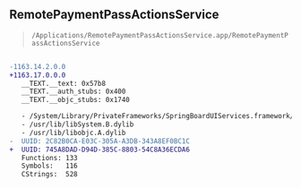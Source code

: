 ## RemotePaymentPassActionsService

> `/Applications/RemotePaymentPassActionsService.app/RemotePaymentPassActionsService`

```diff

-1163.14.2.0.0
+1163.17.0.0.0
   __TEXT.__text: 0x57b8
   __TEXT.__auth_stubs: 0x400
   __TEXT.__objc_stubs: 0x1740

   - /System/Library/PrivateFrameworks/SpringBoardUIServices.framework/SpringBoardUIServices
   - /usr/lib/libSystem.B.dylib
   - /usr/lib/libobjc.A.dylib
-  UUID: 2C82B0CA-E03C-305A-A3DB-343A8EF0BC1C
+  UUID: 745A8DAD-D94D-385C-8803-54C8A36ECDA6
   Functions: 133
   Symbols:   116
   CStrings:  528

```
